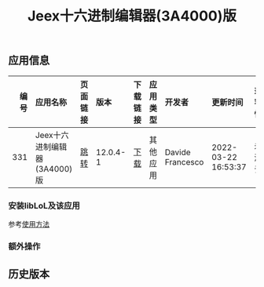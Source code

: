 ﻿---
id: 331
title: Jeex十六进制编辑器(3A4000)版
toc: true
weight: 331
---

## 应用信息 
|   编号 | 应用名称                 | 页面链接                                       | 版本       | 下载链接                                                                   | 应用类型   | 开发者              | 更新时间                | 兼容性   | liblol版本   |
|-----:|:---------------------|:-------------------------------------------|:---------|:-----------------------------------------------------------------------|:-------|:-----------------|:--------------------|:------|:-----------|
|  331 | Jeex十六进制编辑器(3A4000)版 | [跳转](http://app.loongapps.cn/#/detail/331) | 12.0.4-1 | [下载](http://113.24.212.22:8090/upload/file/jeex_12.0.4-1_mips64el.deb) | 其他应用   | Davide Francesco | 2022-03-22 16:53:37 | 未测试   | 最新         |
### 安装libLoL及该应用 
参考[使用方法](/docs/usage) 
### 额外操作 


## 历史版本 
 
